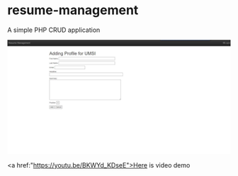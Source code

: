 # resume-management
A simple PHP CRUD application

<img src="./img/Capture.JPG">

<a href:"https://youtu.be/BKWYd_KDseE">Here is video demo</a>
